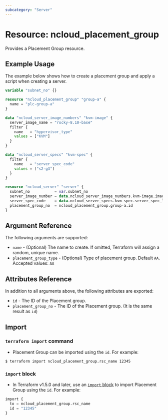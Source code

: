 ```yaml
---
subcategory: "Server"
---
```



# Resource: ncloud_placement_group

Provides a Placement Group resource.

## Example Usage

The example below shows how to create a placement group and apply a script when creating a server.

```terraform
variable "subnet_no" {}

resource "ncloud_placement_group" "group-a" {
  name = "plc-group-a"
}

data "ncloud_server_image_numbers" "kvm-image" {
  server_image_name = "rocky-8.10-base"
  filter {
    name   = "hypervisor_type"
    values = ["KVM"]
  }
}

data "ncloud_server_specs" "kvm-spec" {
  filter {
    name   = "server_spec_code"
    values = ["s2-g3"]
  }
}

resource "ncloud_server" "server" {
  subnet_no           = var.subnet_no
  server_image_number = data.ncloud_server_image_numbers.kvm-image.image_number_list.0.server_image_number
  server_spec_code    = data.ncloud_server_specs.kvm-spec.server_spec_list.0.server_spec_code
  placement_group_no  = ncloud_placement_group.group-a.id
}
```

## Argument Reference

The following arguments are supported:

* `name` - (Optional) The name to create. If omitted, Terraform will assign a random, unique name.
* `placement_group_type` - (Optional) Type of placement group. Default `AA`. Accepted values: `AA`

## Attributes Reference

In addition to all arguments above, the following attributes are exported:

* `id` - The ID of the Placement group.
* `placement_group_no` - The ID of the Placement group. (It is the same result as `id`)

## Import

### `terraform import` command

* Placement Group can be imported using the `id`. For example:

```console
$ terraform import ncloud_placement_group.rsc_name 12345
```

### `import` block

* In Terraform v1.5.0 and later, use an [`import` block](https://developer.hashicorp.com/terraform/language/import) to import Placement Group using the `id`. For example:

```terraform
import {
  to = ncloud_placement_group.rsc_name
  id = "12345"
}
```
